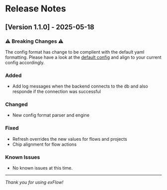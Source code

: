 # Release Notes

## [Version 1.1.0] - 2025-05-18

### ⚠️ Breaking Changes ⚠️
The config format has change to be complient with the default yaml formatting.
Please have a look at the [default config](https://github.com/v1Flows/exFlow/blob/develop/services/backend/config/config.yaml) and align to your current config accordingly. 

### Added
- Add log messages when the backend connects to the db and also responde if the connection was successful

### Changed
- New config format parser and engine

### Fixed
- Refresh overrides the new values for flows and projects
- Chip alignment for flow actions

### Known Issues
- No known issues at this time.

---

*Thank you for using exFlow!*